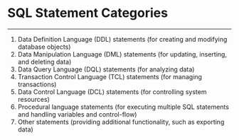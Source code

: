 # SQL Statement Categories
___
1. Data Definition Language (DDL) statements (for creating and modifying database objects)
2. Data Manipulation Language (DML) statements (for updating, inserting, and deleting data)
3. Data Query Language (DQL) statements (for analyzing data)
4. Transaction Control Language (TCL) statements (for managing transactions)
5. Data Control Language (DCL) statements (for controlling system resources)
6. Procedural language statements (for executing multiple SQL statements and handling variables and control-flow)
7. Other statements (providing additional functionality, such as exporting data)